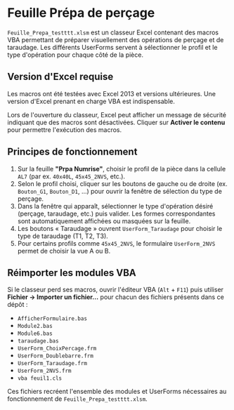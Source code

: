 # Feuille Prépa de perçage

`Feuille_Prepa_testttt.xlsm` est un classeur Excel contenant des macros VBA permettant de préparer visuellement des opérations de perçage et de taraudage. Les différents UserForms servent à sélectionner le profil et le type d'opération pour chaque côté de la pièce.

## Version d'Excel requise

Les macros ont été testées avec Excel 2013 et versions ultérieures. Une version d'Excel prenant en charge VBA est indispensable.

Lors de l'ouverture du classeur, Excel peut afficher un message de sécurité indiquant que des macros sont désactivées. Cliquer sur **Activer le contenu** pour permettre l'exécution des macros.

## Principes de fonctionnement

1. Sur la feuille **"Prpa Numrise"**, choisir le profil de la pièce dans la cellule `AL7` (par ex. `40x40L`, `45x45_2NVS`, etc.).
2. Selon le profil choisi, cliquer sur les boutons de gauche ou de droite (ex. `Bouton_G1`, `Bouton_D1`, …) pour ouvrir la fenêtre de sélection du type de perçage.
3. Dans la fenêtre qui apparaît, sélectionner le type d'opération désiré (perçage, taraudage, etc.) puis valider. Les formes correspondantes sont automatiquement affichées ou masquées sur la feuille.
4. Les boutons « Taraudage » ouvrent `UserForm_Taraudage` pour choisir le type de taraudage (T1, T2, T3).
5. Pour certains profils comme `45x45_2NVS`, le formulaire `UserForm_2NVS` permet de choisir la vue A ou B.

## Réimporter les modules VBA

Si le classeur perd ses macros, ouvrir l'éditeur VBA (`Alt` + `F11`) puis utiliser **Fichier → Importer un fichier…** pour chacun des fichiers présents dans ce dépôt :

* `AfficherFormulaire.bas`
* `Module2.bas`
* `Module6.bas`
* `taraudage.bas`
* `UserForm_ChoixPercage.frm`
* `UserForm_Doublebarre.frm`
* `UserForm_Taraudage.frm`
* `UserForm_2NVS.frm`
* `vba feuil1.cls`

Ces fichiers recréent l'ensemble des modules et UserForms nécessaires au fonctionnement de `Feuille_Prepa_testttt.xlsm`.
